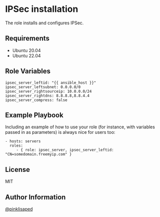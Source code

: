 IPSec installation
=========

The role installs and configures IPSec.

Requirements
------------

- Ubuntu 20.04
- Ubuntu 22.04

Role Variables
--------------

```
ipsec_server_leftid: "{{ ansible_host }}"
ipsec_server_leftsubnet: 0.0.0.0/0
ipsec_server_rightsourceip: 10.0.0.0/24
ipsec_server_rightdns: 8.8.8.8,8.8.4.4
ipsec_server_compress: false
```


Example Playbook
----------------

Including an example of how to use your role (for instance, with variables passed in as parameters) is always nice for users too:

    - hosts: servers
      roles:
         - { role: ipsec_server, ipsec_server_leftid: "CN=somedomain.freemyip.com" }

License
-------

MIT

Author Information
------------------

[@pinklisaped](https://github.com/pinklisaped)
